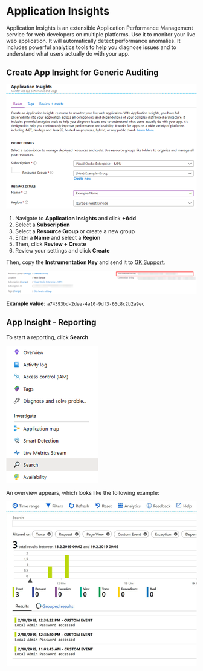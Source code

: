 # Application Insights

Application Insights is an extensible Application Performance Management service for web developers on multiple platforms. Use it to monitor your live web application. It will automatically detect performance anomalies. It includes powerful analytics tools to help you diagnose issues and to understand what users actually do with your app.

## Create App Insight for Generic Auditing

![](<../../.gitbook/assets/appinsights1 (1).png>)

1. Navigate to **Application Insights** and click **+Add**
2. Select a **Subscription**
3. Select a **Resource Group** or create a new group
4. Enter a **Name** and select a **Region**
5. Then, click **Review + Create**
6. Review your settings and click **Create**

Then, copy the **Instrumentation Key** and send it to [GK Support](https://github.com/realmjoin/realmjoin-gitbooks/tree/3c2250fcc0d712e1b40ac535a1766b57ce01910c/docs/product.support@glueckkanja.com).

![](<../../.gitbook/assets/appinsights2 (1).png>)

**Example value:** `a74393bd-2dee-4a10-9df3-66c8c2b2a9ec`

## App Insight - Reporting

To start a reporting, click **Search**

![](<../../.gitbook/assets/appinsights3 (1).png>)

An overview appears, which looks like the following example:

![](<../../.gitbook/assets/appinsights4 (1).png>)
